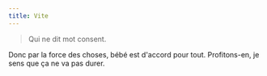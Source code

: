 ```yaml
---
title: Vite
---
```


> Qui ne dit mot consent.

Donc par la force des choses, bébé est d'accord pour tout. Profitons-en, je sens
que ça ne va pas durer.
